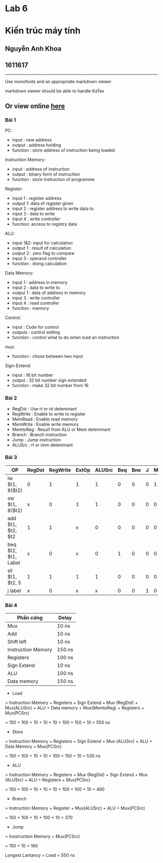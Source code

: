 # Lab 6
# Kiến trúc máy tính

## Nguyễn Anh Khoa
## 1611617

---
Use monofonts and an appropriate markdown viewer

markdown viewer should be able to handle KaTex

Or view online [here]()
---

### Bài 1

PC:
- input    : new address
- output   : address holding
- function : store address of instruction being loaded

Instruction Memory:
- input    : address of instruction
- output   : binary form of instruction
- function : store instruction of programme

Register:
- input 1 :  register address
- output 1:  data of register given
- input 2 :  register address to write data to
- input 3 :  data to write
- input 4 :  write controller
- function:  access to registry data

ALU:
- input 1&2:  input for calculation
- output 1 :  result of calculation
- output 2 :  zero flag to compare
- input 3  :  operand controller
- function :  doing calculation

Data Memory:
- input 1  : address in memory
- input 2  : data to write to
- output 1 : data of address in memory
- input 3  : write controller
- input 4  : read controller
- function : memory

Control:
- input    : Code for control
- outputs  : control setting
- function : control what to do when load an instruction

mux:
- function : chose between two input

Sign-Extend:
- input    : 16 bit number
- output   : 32 bit number sign extended
- function : make 32 bit number from 16

### Bài 2

- RegDst   : Use rt or rd deteminant
- RegWrite : Enable to write to register
- MemRead  : Enable read memory
- MemWrite : Enable write memory
- MemtoReg : Result from ALU or Mem deteminant
- Branch   : Branch instruction
- Jump     : Jump instruction
- ALUSrc   : rt or imm deteminant



### Bài 3

| OP                    | RegDst | RegWrite | ExtOp | ALUSrc | Beq | Bne | J   | MemRead | MemWrite | MemtoReg |
| --------------------- | ------ | -------- | ----- | ------ | --- | --- | --- | ------- | -------- | -------- |
| lw \$t1, 8(\$t2)      | 0      | 1        | 1     | 1      | 0   | 0   | 0   | 1       | 0        | 1        |
| sw \$t1, 8(\$t2)      | x      | 0        | 1     | 1      | 0   | 0   | 0   | 0       | 1        | x        |
| add \$t1, \$t2, \$t2  | 1      | 1        | x     | 0      | 0   | 0   | 0   | 0       | 0        | 0        |
| beq \$t2, \$t1, Label | x      | 0        | x     | 0      | 1   | 0   | 0   | 0       | 0        | x        |
| sll \$t1, \$t2, 5     | 1      | 1        | 1     | 1      | 0   | 0   | 0   | 0       | 0        | 0        |
| j label               | x      | 0        | x     | x      | 0   | 0   | 1   | 0       | 0        | x        |


### Bài 4

| Phần cứng          |  Delay  |
|--------------------|---------|
| Mux                |  10  ns |
| Add                |  10  ns |
| Shift left         |  10  ns |
| Instruction Memory | 150  ns |
| Registers          | 100  ns |
| Sign Extend        |  10  ns |
| ALU                | 100  ns |
| Data memory        | 150  ns |


- Load

= Instruction Memory + Registers + Sign Extend + Mux (RegDst) + Mux(ALUSrc) + ALU + Data memory + Mux(MemtoReg) + Registers + Mux(PCSrc) 

= 150 + 100 + 10 + 10 + 10 + 100 + 150 + 10 = 550 ns

- Store

= Instruction Memory + Registers + Sign Extend + Mux (ALUSrc) + ALU + Data Memory + Mux(PCSrc) 

= 150 + 100 + 10 + 10 + 100 + 150 + 10 = 530 ns

- ALU

= Instruction Memory + Registers + Mux (RegDst) + Sign Extend + Mux (ALUSrc) + ALU + Registers + Mux(PCSrc) 

= 150 + 100 + 10 + 10 + 10 + 100 + 100 + 10 = 490

- Branch

= Instruction Memory + Register + Mux(ALUSrc) + ALU + Mux(PCSrc) 

= 150 + 100 + 10 + 100 + 10 = 370

- Jump

= Insstruction Memory + Mux(PCSrc) 

= 150 + 10 = 160

Longest Lantancy = Load = 550 ns